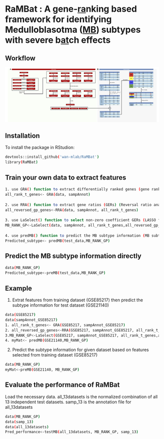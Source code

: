 # RaMBat : A gene-<ins>ra</ins>nking based framework for identifying Medulloblasotma (<ins>MB</ins>) subtypes with severe b<ins>at</ins>ch effects

## Workflow
![Workflow of RaMBat](workflow.png)

## Installation
To install the package in RStudion:
```bash
devtools::install_github('wan-mlab/RaMBat')
library(RaMBat)
```

## Train your own data to extract features
```bash
1. use GRA() function to extract differentially ranked genes (gene rank analysis)
all_rank_t_genes<- GRA(data, sampAnnot)

2. use RRA() function to extract gene ratios (GERs) (Reversal ratio analysis)
all_reversed_gp_genes<-RRA(data, sampAnnot, all_rank_t_genes)

3. use LaSelect() function to select non-zero coefficient GERs (LASSO feature selection)
MB_RANK_GP<-LaSelect(data, sampAnnot, all_rank_t_genes,all_reversed_gp_genes)

4. use predMB() function to predict the MB subtype information (MB subtype identification)
Predicted_subtype<- predMB(test_data,MB_RANK_GP)
```

## Predict the MB subtype information directly
```bash
data(MB_RANK_GP)
Predicted_subtype<-preMB(test_data,MB_RANK_GP)
```

## Example
1. Extrat features from training dataset (GSE85217) then predict the subtype information for test dataset (GSE21140)
```bash
data(GSE85217)
data(sampAnnot_GSE85217)
1. all_rank_t_genes<- GRA(GSE85217, sampAnnot_GSE85217)
2. all_reversed_gp_genes<-RRA(GSE85217, sampAnnot_GSE85217, all_rank_t_genes)
3.MB_RANK_GP<-LaSelect(GSE85217, sampAnnot_GSE85217, all_rank_t_genes,all_reversed_gp_genes)
4. myMat<- predMB(GSE21140,MB_RANK_GP)
```
2. Predict the subtype information for given dataset based on features selected from training dataset (GSE85217)
```bash
data(MB_RANK_GP)
myMat<-preMB(GSE21140, MB_RANK_GP)
```
## Evaluate the performance of RaMBat
Load the necessary data. all_13datasets is the normalized combination of all 13 independent test datasets. samp_13 is the annotation file for all_13datasets
```bash
data(MB_RANK_GP)
data(samp_13)
data(all_13datasets)
Pred_performance<-testMB(all_13datasets, MB_RANK_GP, samp_13)
```
